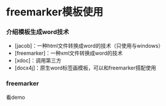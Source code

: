 # freemarker模板使用

### 介绍模板生成word技术
* [jacob]：一种html文件转换成word的技术（只使用与windows）
* [freemarker]：一种xml文件转换成word的技术
* [xdoc]：调用第三方
* [docx4j]：原生word标签画模板，可以和freemarker搭配使用

### freemarker
看demo


